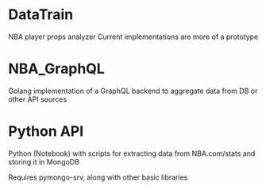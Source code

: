 # DataTrain
NBA player props analyzer
Current implementations are more of a prototype

# NBA_GraphQL
Golang implementation of a GraphQL backend to aggregate data from DB or other API sources

# Python API
Python (Notebook) with scripts for extracting data from NBA.com/stats and storing it in MongoDB

Requires pymongo-srv, along with other basic libraries
